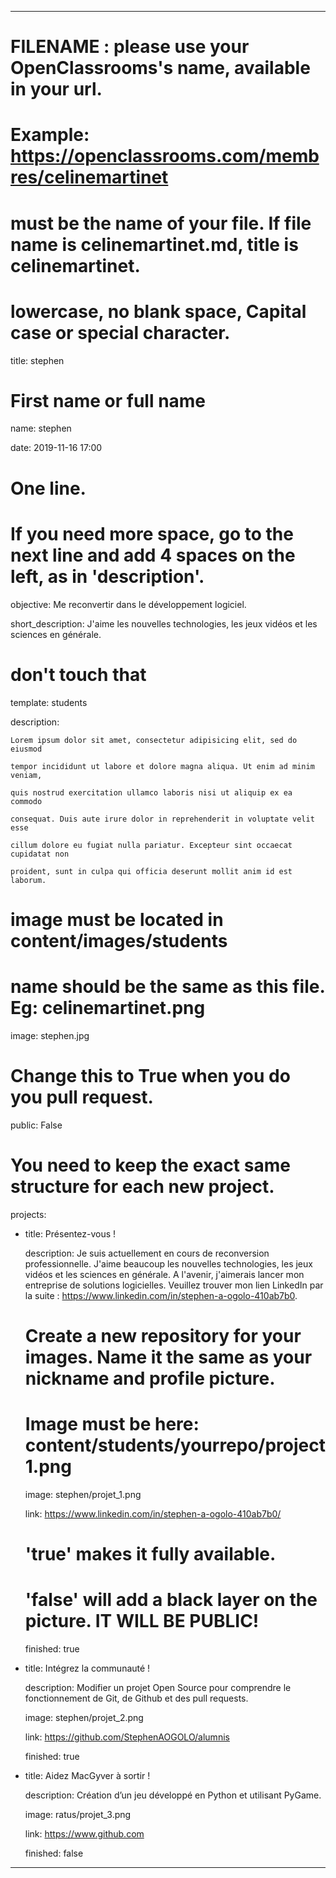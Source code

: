 ---


# FILENAME : please use your OpenClassrooms's name, available in your url.

# Example: https://openclassrooms.com/membres/celinemartinet

# must be the name of your file. If file name is celinemartinet.md, title is celinemartinet.

# lowercase, no blank space, Capital case or special character.

title: stephen


# First name or full name

name: stephen

date: 2019-11-16 17:00


# One line.

# If you need more space, go to the next line and add 4 spaces on the left, as in 'description'.

objective: Me reconvertir dans le développement logiciel.

short_description: J'aime les nouvelles technologies, les jeux vidéos et les sciences en générale.


# don't touch that

template: students

description:

    Lorem ipsum dolor sit amet, consectetur adipisicing elit, sed do eiusmod

    tempor incididunt ut labore et dolore magna aliqua. Ut enim ad minim veniam,

    quis nostrud exercitation ullamco laboris nisi ut aliquip ex ea commodo

    consequat. Duis aute irure dolor in reprehenderit in voluptate velit esse

    cillum dolore eu fugiat nulla pariatur. Excepteur sint occaecat cupidatat non

    proident, sunt in culpa qui officia deserunt mollit anim id est laborum.


# image must be located in content/images/students

# name should be the same as this file. Eg: celinemartinet.png

image: stephen.jpg


# Change this to True when you do you pull request.

public: False


# You need to keep the exact same structure for each new project.

projects:

  - title: Présentez-vous !

    description: Je suis actuellement en cours de reconversion professionnelle. J'aime beaucoup les nouvelles technologies,
	les jeux vidéos et les sciences en générale. A l'avenir, j'aimerais lancer mon entreprise de solutions logicielles. 
	Veuillez trouver mon lien LinkedIn par la suite : https://www.linkedin.com/in/stephen-a-ogolo-410ab7b0.

    # Create a new repository for your images. Name it the same as your nickname and profile picture.

    # Image must be here: content/students/yourrepo/project1.png

    image: stephen/projet_1.png

    link: https://www.linkedin.com/in/stephen-a-ogolo-410ab7b0/

    # 'true' makes it fully available.

    # 'false' will add a black layer on the picture. IT WILL BE PUBLIC!

    finished: true

  - title: Intégrez la communauté !

    description: Modifier un projet Open Source pour comprendre le fonctionnement de Git, de Github et des pull requests. 

    image: stephen/projet_2.png

    link: https://github.com/StephenAOGOLO/alumnis

    finished: true

  - title: Aidez MacGyver à sortir !

    description: Création d’un jeu développé en Python et utilisant PyGame.

    image: ratus/projet_3.png

    link: https://www.github.com

    finished: false

---